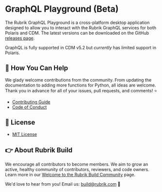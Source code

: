 # GraphQL Playground (Beta)

The Rubrik GraphQL Playground is a cross-platform desktop application designed to allow you to interact with the Rubrik GraphQL services for both Polaris and CDM. The latest versions can be downloaded on the GitHub [releases page](https://github.com/rubrikinc/graphql-playground/releases).

GraphQL is fully supported in CDM v5.2 but _currently_ has limited support in Polaris.

## :muscle: How You Can Help

We glady welcome contributions from the community. From updating the documentation to adding more functions for Python, all ideas are welcome. Thank you in advance for all of your issues, pull requests, and comments! :star:

* [Contributing Guide](CONTRIBUTING.md)
* [Code of Conduct](CODE_OF_CONDUCT.md)

## :pushpin: License

* [MIT License](LICENSE)

## :point_right: About Rubrik Build

We encourage all contributors to become members. We aim to grow an active, healthy community of contributors, reviewers, and code owners. Learn more in our [Welcome to the Rubrik Build Community](https://github.com/rubrikinc/welcome-to-rubrik-build) page.

We'd  love to hear from you! Email us: build@rubrik.com :love_letter:
